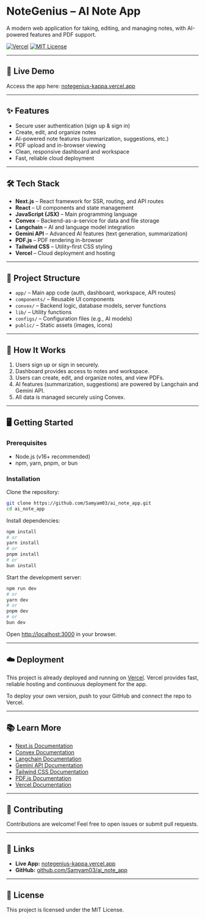 # NoteGenius – AI Note App

A modern web application for taking, editing, and managing notes, with AI-powered features and PDF support.

[![Vercel](https://vercelbadge.vercel.app/api/Samyam03/ai_note_app)](https://notegenius-kappa.vercel.app/)
[![MIT License](https://img.shields.io/badge/license-MIT-blue.svg)](LICENSE)

---

## 🚀 Live Demo

Access the app here: [notegenius-kappa.vercel.app](https://notegenius-kappa.vercel.app/)

---

## ✨ Features

- Secure user authentication (sign up & sign in)
- Create, edit, and organize notes
- AI-powered note features (summarization, suggestions, etc.)
- PDF upload and in-browser viewing
- Clean, responsive dashboard and workspace
- Fast, reliable cloud deployment

---

## 🛠️ Tech Stack

- **Next.js** – React framework for SSR, routing, and API routes
- **React** – UI components and state management
- **JavaScript (JSX)** – Main programming language
- **Convex** – Backend-as-a-service for data and file storage
- **Langchain** – AI and language model integration
- **Gemini API** – Advanced AI features (text generation, summarization)
- **PDF.js** – PDF rendering in-browser
- **Tailwind CSS** – Utility-first CSS styling
- **Vercel** – Cloud deployment and hosting

---

## 📁 Project Structure

- `app/` – Main app code (auth, dashboard, workspace, API routes)
- `components/` – Reusable UI components
- `convex/` – Backend logic, database models, server functions
- `lib/` – Utility functions
- `configs/` – Configuration files (e.g., AI models)
- `public/` – Static assets (images, icons)

---

## 🧭 How It Works

1. Users sign up or sign in securely.
2. Dashboard provides access to notes and workspace.
3. Users can create, edit, and organize notes, and view PDFs.
4. AI features (summarization, suggestions) are powered by Langchain and Gemini API.
5. All data is managed securely using Convex.

---

## 🖥️ Getting Started

### Prerequisites
- Node.js (v16+ recommended)
- npm, yarn, pnpm, or bun

### Installation

Clone the repository:
```bash
git clone https://github.com/Samyam03/ai_note_app.git
cd ai_note_app
```

Install dependencies:
```bash
npm install
# or
yarn install
# or
pnpm install
# or
bun install
```

Start the development server:
```bash
npm run dev
# or
yarn dev
# or
pnpm dev
# or
bun dev
```

Open [http://localhost:3000](http://localhost:3000) in your browser.

---

## ☁️ Deployment

This project is already deployed and running on [Vercel](https://notegenius-kappa.vercel.app/). Vercel provides fast, reliable hosting and continuous deployment for the app.

To deploy your own version, push to your GitHub and connect the repo to Vercel.

---

## 📚 Learn More

- [Next.js Documentation](https://nextjs.org/docs)
- [Convex Documentation](https://docs.convex.dev/)
- [Langchain Documentation](https://js.langchain.com/docs/)
- [Gemini API Documentation](https://ai.google.dev/gemini-api/docs)
- [Tailwind CSS Documentation](https://tailwindcss.com/docs)
- [PDF.js Documentation](https://mozilla.github.io/pdf.js/)
- [Vercel Documentation](https://vercel.com/docs)

---

## 🤝 Contributing

Contributions are welcome! Feel free to open issues or submit pull requests.

---

## 📎 Links

- **Live App:** [notegenius-kappa.vercel.app](https://notegenius-kappa.vercel.app/)
- **GitHub:** [github.com/Samyam03/ai_note_app](https://github.com/Samyam03/ai_note_app)

---

## 📝 License

This project is licensed under the MIT License.
